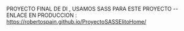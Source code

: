 PROYECTO FINAL DE DI , USAMOS SASS PARA ESTE PROYECTO
-- ENLACE EN PRODUCCION : https://robertospain.github.io/ProyectoSASSElitoHome/
